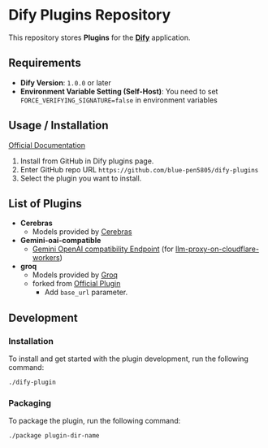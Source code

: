 # Dify Plugins Repository

This repository stores **Plugins** for the **[Dify](https://github.com/langgenius/dify)** application.

## Requirements

- **Dify Version**: `1.0.0` or later
- **Environment Variable Setting (Self-Host)**: You need to set `FORCE_VERIFYING_SIGNATURE=false` in environment variables

## Usage / Installation

[Official Documentation](https://docs.dify.ai/plugins/quick-start/install-plugins#github)

1. Install from GitHub in Dify plugins page.
2. Enter GitHub repo URL `https://github.com/blue-pen5805/dify-plugins`
3. Select the plugin you want to install.

## List of Plugins

- **Cerebras**
  - Models provided by [Cerebras](https://cloud.cerebras.ai/)
- **Gemini-oai-compatible**
  - [Gemini OpenAI compatibility Endpoint](https://ai.google.dev/gemini-api/docs/openai) (for [llm-proxy-on-cloudflare-workers](https://github.com/blue-pen5805/llm-proxy-on-cloudflare-workers))
- **groq**
  - Models provided by [Groq](https://console.groq.com/)
  - forked from [Official Plugin](https://github.com/langgenius/dify-official-plugins/tree/main/models/groq)
    - Add `base_url` parameter.

## Development

### Installation

To install and get started with the plugin development, run the following command:

```bash
./dify-plugin
```

### Packaging

To package the plugin, run the following command:

```bash
./package plugin-dir-name
```
